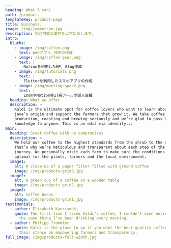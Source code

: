 ```yaml
---
heading: What I can?
path: /products
templateKey: product-page
title: Business.
image: /img/jumbotron.jpg
description: 受注可能な案件を以下に示します。
intro:
  blurbs:
    - image: /img/coffee.png
      text: Webアプリ、MVPの作成
    - image: /img/coffee-gear.png
      text: |
        Notionを利用したHP, Blog作成
    - image: /img/tutorials.png
      text: |
        Flutterを利用したスマホアプリの作成
    - image: /img/meeting-space.png
      text: |
        ZoomやNotion等IT系ツールの導入支援
  heading: What we offer
  description: >
    Kaldi is the ultimate spot for coffee lovers who want to learn about their
    java’s origin and support the farmers that grew it. We take coffee
    production, roasting and brewing seriously and we’re glad to pass that
    knowledge to anyone. This is an edit via identity...
main:
  heading: Great coffee with no compromises
  description: >
    We hold our coffee to the highest standards from the shrub to the cup.
    That’s why we’re meticulous and transparent about each step of the coffee’s
    journey. We personally visit each farm to make sure the conditions are
    optimal for the plants, farmers and the local environment.
  image1:
    alt: A close-up of a paper filter filled with ground coffee
    image: /img/products-grid3.jpg
  image2:
    alt: A green cup of a coffee on a wooden table
    image: /img/products-grid2.jpg
  image3:
    alt: Coffee beans
    image: /img/products-grid1.jpg
testimonials:
  - author: Elisabeth Kaurismäki
    quote: The first time I tried Kaldi’s coffee, I couldn’t even believe that was
      the same thing I’ve been drinking every morning.
  - author: Philipp Trommler
    quote: Kaldi is the place to go if you want the best quality coffee. I love
      their stance on empowering farmers and transparency.
full_image: /img/products-full-width.jpg
---
```

